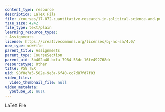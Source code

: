 ```yaml
---
content_type: resource
description: LaTeX File
file: /courses/17-872-quantitative-research-in-political-science-and-public-policy-spring-2004/98f0e7a5502e9e3e6f40cc7d87fd7f03_PS8.TEX
file_size: 4242
file_type: text/plain
learning_resource_types:
- Assignments
license: https://creativecommons.org/licenses/by-nc-sa/4.0/
ocw_type: OCWFile
parent_title: Assignments
parent_type: CourseSection
parent_uid: 3b402a40-befa-7984-53dc-16fe492768dc
resourcetype: Other
title: PS8.TEX
uid: 98f0e7a5-502e-9e3e-6f40-cc7d87fd7f03
video_files:
  video_thumbnail_file: null
video_metadata:
  youtube_id: null
---
```

LaTeX File